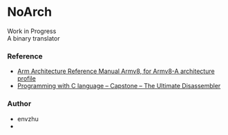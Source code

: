 # NoArch
Work in Progress  
A binary translator


### Reference
- [Arm Architecture Reference Manual Armv8, for Armv8-A architecture profile](https://developer.arm.com/documentation/ddi0487/latest/)
- [Programming with C language – Capstone – The Ultimate Disassembler](https://www.capstone-engine.org/lang_c.html)

### Author
- envzhu
- 
